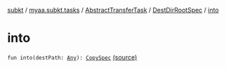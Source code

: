 [subkt](../../../index.md) / [myaa.subkt.tasks](../../index.md) / [AbstractTransferTask](../index.md) / [DestDirRootSpec](index.md) / [into](./into.md)

# into

`fun into(destPath: `[`Any`](https://kotlinlang.org/api/latest/jvm/stdlib/kotlin/-any/index.html)`): `[`CopySpec`](https://docs.gradle.org/current/javadoc/org/gradle/api/file/CopySpec.html) [(source)](https://github.com/Myaamori/SubKt/blob/0.1.4/src/main/kotlin/myaa/subkt/tasks/tasks.kt#L1652)